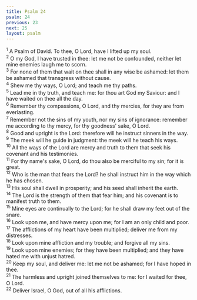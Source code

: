 ```yaml
---
title: Psalm 24
psalm: 24
previous: 23
next: 25
layout: psalm
---
```

<div class="psalm-verse"><sup class="verse-number">1</sup> A Psalm of David. To thee, O Lord, have I lifted up my soul. </div><div class="psalm-verse"><sup class="verse-number">2</sup> O my God, I have trusted in thee: let me not be confounded, neither let mine enemies laugh me to scorn. </div><div class="psalm-verse"><sup class="verse-number">3</sup> For none of them that wait on thee shall in any wise be ashamed: let them be ashamed that transgress without cause. </div><div class="psalm-verse"><sup class="verse-number">4</sup> Shew me thy ways, O Lord; and teach me thy paths. </div><div class="psalm-verse"><sup class="verse-number">5</sup> Lead me in thy truth, and teach me: for thou art God my Saviour: and I have waited on thee all the day. </div><div class="psalm-verse"><sup class="verse-number">6</sup> Remember thy compassions, O Lord, and thy mercies, for they are from everlasting. </div><div class="psalm-verse"><sup class="verse-number">7</sup> Remember not the sins of my youth, nor my sins of ignorance: remember me according to thy mercy, for thy goodness' sake, O Lord. </div><div class="psalm-verse"><sup class="verse-number">8</sup> Good and upright is the Lord: therefore will he instruct sinners in the way. </div><div class="psalm-verse"><sup class="verse-number">9</sup> The meek will he guide in judgment: the meek will he teach his ways. </div><div class="psalm-verse"><sup class="verse-number">10</sup> All the ways of the Lord are mercy and truth to them that seek his covenant and his testimonies. </div><div class="psalm-verse"><sup class="verse-number">11</sup> For thy name's sake, O Lord, do thou also be merciful to my sin; for it is great. </div><div class="psalm-verse"><sup class="verse-number">12</sup> Who is the man that fears the Lord? he shall instruct him in the way which he has chosen. </div><div class="psalm-verse"><sup class="verse-number">13</sup> His soul shall dwell in prosperity; and his seed shall inherit the earth. </div><div class="psalm-verse"><sup class="verse-number">14</sup> The Lord is the strength of them that fear him; and his covenant is to manifest truth to them. </div><div class="psalm-verse"><sup class="verse-number">15</sup> Mine eyes are continually to the Lord; for he shall draw my feet out of the snare. </div><div class="psalm-verse"><sup class="verse-number">16</sup> Look upon me, and have mercy upon me; for I am an only child and poor. </div><div class="psalm-verse"><sup class="verse-number">17</sup> The afflictions of my heart have been multiplied; deliver me from my distresses. </div><div class="psalm-verse"><sup class="verse-number">18</sup> Look upon mine affliction and my trouble; and forgive all my sins. </div><div class="psalm-verse"><sup class="verse-number">19</sup> Look upon mine enemies; for they have been multiplied; and they have hated me with unjust hatred. </div><div class="psalm-verse"><sup class="verse-number">20</sup> Keep my soul, and deliver me: let me not be ashamed; for I have hoped in thee. </div><div class="psalm-verse"><sup class="verse-number">21</sup> The harmless and upright joined themselves to me: for I waited for thee, O Lord. </div><div class="psalm-verse"><sup class="verse-number">22</sup> Deliver Israel, O God, out of all his afflictions. </div>